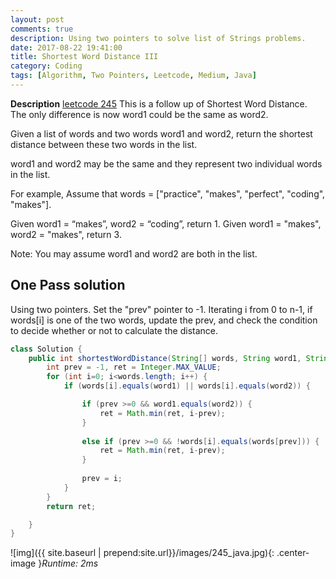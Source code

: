 ```yaml
---
layout: post
comments: true
description: Using two pointers to solve list of Strings problems.
date: 2017-08-22 19:41:00
title: Shortest Word Distance III
category: Coding
tags: [Algorithm, Two Pointers, Leetcode, Medium, Java]
---
```


**Description**
[leetcode 245](https://leetcode.com/problems/shortest-word-distance-iii/description/)
This is a follow up of Shortest Word Distance. The only difference is now word1 could be the same as word2.

Given a list of words and two words word1 and word2, return the shortest distance between these two words in the list.

word1 and word2 may be the same and they represent two individual words in the list.

For example,
Assume that words = ["practice", "makes", "perfect", "coding", "makes"].

Given word1 = “makes”, word2 = “coding”, return 1.
Given word1 = "makes", word2 = "makes", return 3.

Note:
You may assume word1 and word2 are both in the list.

## One Pass solution
Using two pointers.
Set the "prev" pointer to -1. Iterating i from 0 to n-1, if words[i] is one of the two words, update the prev, and check
the condition to decide whether or not to calculate the distance.

```java
class Solution {
    public int shortestWordDistance(String[] words, String word1, String word2) {
        int prev = -1, ret = Integer.MAX_VALUE;
        for (int i=0; i<words.length; i++) {
            if (words[i].equals(word1) || words[i].equals(word2)) {

                if (prev >=0 && word1.equals(word2)) {
                    ret = Math.min(ret, i-prev);
                }
                
                else if (prev >=0 && !words[i].equals(words[prev])) {
                    ret = Math.min(ret, i-prev);
                }
                    
                prev = i;
            }
        }
        return ret;

    }
}

```

![img]({{ site.baseurl | prepend:site.url}}/images/245_java.jpg){: .center-image }*Runtime: 2ms*

